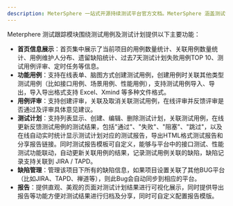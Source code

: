 ```yaml
---
description: MeterSphere 一站式开源持续测试平台官方文档。MeterSphere 涵盖测试管理、接口测试、UI 测试和性能测试等功能，全面兼容 JMeter、Selenium 等主流开源标准，有效助力开发和测试团队充分利用云弹性进行高度可 扩展的自动化测试，加速高质量的软件交付。
---
```


Meterphere 测试跟踪模块围绕测试用例及测试计划提供以下主要功能：

- **首页信息展示**：首页集中展示了当前项目的用例数量统计、关联用例数量统计、用例维护人分布、遗留缺陷统计、过去7天测试计划失败用例TOP 10、测试用例评审、定时任务等信息。
- **功能用例**：支持在线表单、脑图方式创建测试用例，创建用例时关联其他类型测试用例（比如接口用例、场景用例、性能用例），支持测试用例导入、导出，导入导出格式支持 Excel、Xmind 等多种文件格式。
- **用例评审**：支持创建评审，关联及取消关联测试用例，在线评审并反馈评审是否通过及评审具体意见建议。
- **测试计划**：支持列表显示、创建、编辑、删除测试计划，关联测试用例，在线更新反馈测试用例的测试结果，包括"通过"、"失败"、"阻塞"、"跳过"，以及在线自动实时统计显示测试计划对应的测试报告，导出HTML格式测试报告和分享报告链接。同时测试报告模板可自定义，能够与平台中的接口测试、性能测试功能联动，自动更新关联用例的结果，记录测试用例关联的缺陷，缺陷记录支持关联到 JIRA / TAPD。
- **缺陷管理**：管理该项目下所有的缺陷信息，如果项目设置关联了其他BUG平台（比如JIRA、TAPD、禅道等），则此Bug会自动同步到相应的平台。
- **报告**：提供直观、美观的页面对测试计划结果进行可视化展示，同时提供导出报告等功能方便对测试结果进行归档及分享，同时可自定义配置报告模版。

